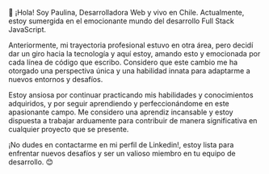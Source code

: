 👋 ¡Hola! Soy Paulina, Desarrolladora Web y vivo en Chile. Actualmente, estoy sumergida en el emocionante mundo del desarrollo Full Stack JavaScript.

Anteriormente, mi trayectoria profesional estuvo en otra área, pero decidí dar un giro hacia la tecnología y aquí estoy, amando esto y emocionada por cada línea de código que escribo. Considero que este cambio me ha otorgado una perspectiva única y una habilidad innata para adaptarme a nuevos entornos y desafíos.

Estoy ansiosa por continuar practicando mis habilidades y conocimientos adquiridos, y por seguir aprendiendo y perfeccionándome en este apasionante campo. Me considero una aprendiz incansable y estoy dispuesta a trabajar arduamente para contribuir de manera significativa en cualquier proyecto que se presente.

¡No dudes en contactarme en mi perfil de Linkedin!, estoy lista para enfrentar nuevos desafíos y ser un valioso miembro en tu equipo de desarrollo. 😊
